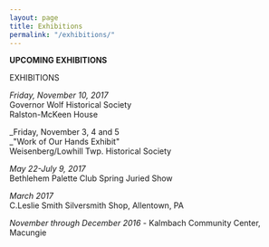 ```yaml
---
layout: page
title: Exhibitions
permalink: "/exhibitions/"
---
```

**UPCOMING EXHIBITIONS**

EXHIBITIONS

_Friday, November 10, 2017_  
Governor Wolf Historical Society  
Ralston-McKeen House

_Friday, November 3, 4 and 5  
_"Work of Our Hands Exhibit"  
Weisenberg/Lowhill Twp. Historical Society

_May 22-July 9, 2017_   
Bethlehem Palette Club Spring Juried Show</span>

_March 2017_  
C.Leslie Smith Silversmith Shop, Allentown, PA</span>

_November through December 2016_ - Kalmbach Community Center, Macungie